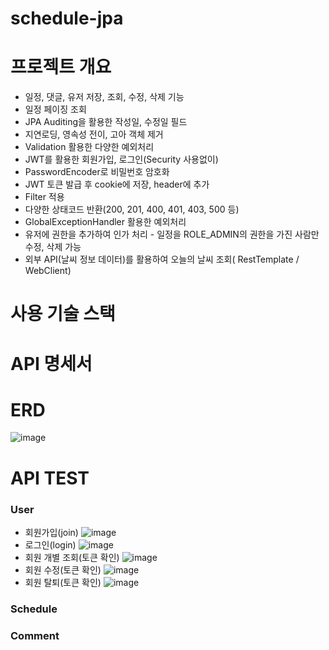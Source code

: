 # schedule-jpa
# 프로젝트 개요
- 일정, 댓글, 유저 저장, 조회, 수정, 삭제 기능 
- 일정 페이징 조회 
- JPA Auditing을 활용한 작성일, 수정일 필드 
- 지연로딩, 영속성 전이, 고아 객체 제거 
- Validation 활용한 다양한 예외처리 
- JWT를 활용한 회원가입, 로그인(Security 사용없이)
- PasswordEncoder로 비밀번호 암호화 
- JWT 토큰 발급 후 cookie에 저장, header에 추가 
- Filter 적용 
- 다양한 상태코드 반환(200, 201, 400, 401, 403, 500 등)
- GlobalExceptionHandler 활용한 예외처리 
- 유저에 권한을 추가하여 인가 처리 - 일정을 ROLE_ADMIN의 권한을 가진 사람만 수정, 삭제 가능
- 외부 API(날씨 정보 데이터)를 활용하여 오늘의 날씨 조회( RestTemplate / WebClient)

# 사용 기술 스택
# API 명세서
# ERD
![image](https://github.com/user-attachments/assets/1b17e53f-8e5e-4299-a00a-f3de0be80c84)
# API TEST
### User
- 회원가입(join)
  ![image](https://github.com/user-attachments/assets/8a669816-2e18-4b43-ad16-23d965c85454)
- 로그인(login)
  ![image](https://github.com/user-attachments/assets/f05a17af-dbe1-4f67-9561-798da8895635)
- 회원 개별 조회(토큰 확인)
  ![image](https://github.com/user-attachments/assets/5934f529-c665-41f0-bf7a-0d8544bc0c4d)
- 회원 수정(토큰 확인)
  ![image](https://github.com/user-attachments/assets/d54d854f-3500-460a-a586-7379e7d9effc)
- 회원 탈퇴(토큰 확인)
  ![image](https://github.com/user-attachments/assets/602edcde-3323-445e-9e93-eae92b18426e)
### Schedule

### Comment